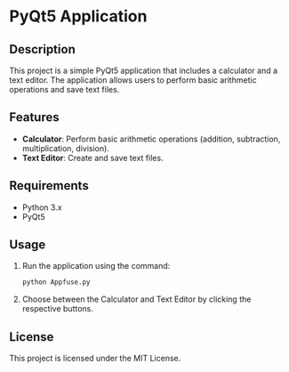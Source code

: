 # PyQt5 Application

## Description
This project is a simple PyQt5 application that includes a calculator and a text editor. The application allows users to perform basic arithmetic operations and save text files.

## Features
- **Calculator**: Perform basic arithmetic operations (addition, subtraction, multiplication, division).
- **Text Editor**: Create and save text files.

## Requirements
- Python 3.x
- PyQt5

## Usage
1. Run the application using the command:
   ```bash
   python Appfuse.py
   ```
2. Choose between the Calculator and Text Editor by clicking the respective buttons.

## License
This project is licensed under the MIT License.
